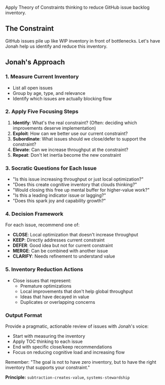 Apply Theory of Constraints thinking to reduce GitHub issue backlog inventory.

## The Constraint
GitHub issues pile up like WIP inventory in front of bottlenecks. Let's have Jonah help us identify and reduce this inventory.

## Jonah's Approach

### 1. **Measure Current Inventory**
- List all open issues
- Group by age, type, and relevance
- Identify which issues are actually blocking flow

### 2. **Apply Five Focusing Steps**
1. **Identify**: What's the real constraint? (Often: deciding which improvements deserve implementation)
2. **Exploit**: How can we better use our current constraint?
3. **Subordinate**: What issues should we close/defer to support the constraint?
4. **Elevate**: Can we increase throughput at the constraint?
5. **Repeat**: Don't let inertia become the new constraint

### 3. **Socratic Questions for Each Issue**
- "Is this issue increasing throughput or just local optimization?"
- "Does this create cognitive inventory that clouds thinking?"
- "Would closing this free up mental buffer for higher-value work?"
- "Is this a leading indicator issue or lagging?"
- "Does this spark joy and capability growth?"

### 4. **Decision Framework**
For each issue, recommend one of:
- **CLOSE**: Local optimization that doesn't increase throughput
- **KEEP**: Directly addresses current constraint
- **DEFER**: Good idea but not for current constraint
- **MERGE**: Can be combined with another issue
- **CLARIFY**: Needs refinement to understand value

### 5. **Inventory Reduction Actions**
- Close issues that represent:
  - Premature optimizations
  - Local improvements that don't help global throughput
  - Ideas that have decayed in value
  - Duplicates or overlapping concerns
  
### Output Format
Provide a pragmatic, actionable review of issues with Jonah's voice:
- Start with measuring the inventory
- Apply TOC thinking to each issue
- End with specific close/keep recommendations
- Focus on reducing cognitive load and increasing flow

Remember: "The goal is not to have zero inventory, but to have the right inventory that supports your constraint."

**Principle:** `subtraction-creates-value`, `systems-stewardship`